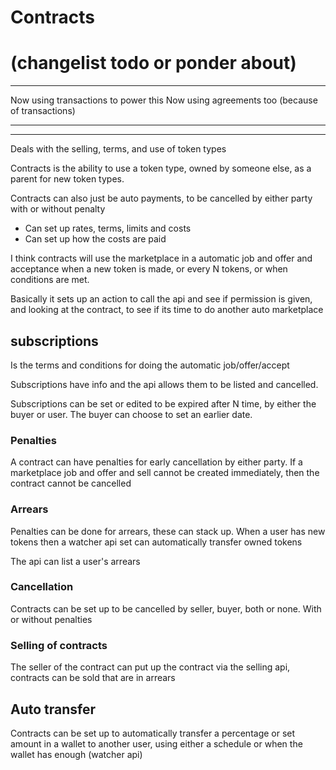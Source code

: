 # Contracts

# (changelist todo or ponder about)
------------------------
Now using transactions to power this
Now using agreements too (because of transactions)

---------------------------------------------
---------------------------------------------

Deals with the selling, terms, and use of token types

Contracts is the ability to use a token type, owned by someone else, as a parent for new token types.

Contracts can also just be auto payments, to be cancelled by either party with or without penalty

* Can set up rates, terms, limits and costs
* Can set up how the costs are paid

I think contracts will use the marketplace in a automatic job and offer and acceptance when a new token is made,
or every N tokens, or when conditions are met. 

Basically it sets up an action to call the api and see if permission is given, and looking at the contract, to see if its time to do another auto marketplace


## subscriptions

Is the terms and conditions for doing the automatic job/offer/accept

Subscriptions have info and the api allows them to be listed and cancelled.

Subscriptions can be set or edited to be expired after N time, by either the buyer or user.
The buyer can choose to set an earlier date.

### Penalties

A contract can have penalties for early cancellation by either party. If a marketplace job and offer and sell cannot be created immediately, then the contract cannot be cancelled

### Arrears

Penalties can be done for arrears, these can stack up. When a user has new tokens then a watcher api set can automatically transfer owned tokens

The api can list a user's arrears

### Cancellation 

Contracts can be set up to be cancelled by seller, buyer, both or none. With or without penalties

### Selling of contracts

The seller of the contract can put up the contract via the selling api, contracts can be sold that are in arrears


## Auto transfer

Contracts can be set up to automatically transfer a percentage or set amount in a wallet to another user, using either a schedule or when the wallet has enough
(watcher api)